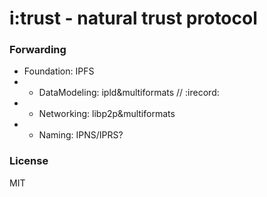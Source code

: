 # i:trust - natural trust protocol

### Forwarding

- Foundation: IPFS
- * DataModeling: ipld&multiformats // :irecord:
- * Networking: libp2p&multiformats
- * Naming: IPNS/IPRS?

### License

MIT